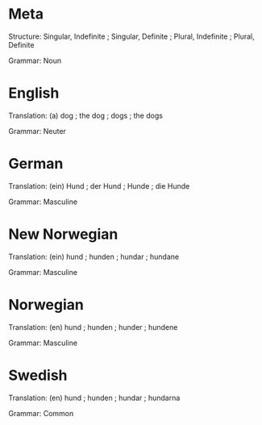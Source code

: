 Meta
====

Structure: Singular, Indefinite ; Singular, Definite ; Plural, Indefinite ; Plural, Definite

Grammar:   Noun



English
=======

Translation: (a) dog ; the dog ; dogs ; the dogs

Grammar:     Neuter



German
======

Translation: (ein) Hund ; der Hund ; Hunde ; die Hunde

Grammar:     Masculine



New Norwegian
=============

Translation: (ein) hund ; hunden ; hundar ; hundane

Grammar:     Masculine



Norwegian
=========

Translation: (en) hund ; hunden ; hunder ; hundene

Grammar:     Masculine



Swedish
=======

Translation: (en) hund ; hunden ; hundar ; hundarna

Grammar:     Common
